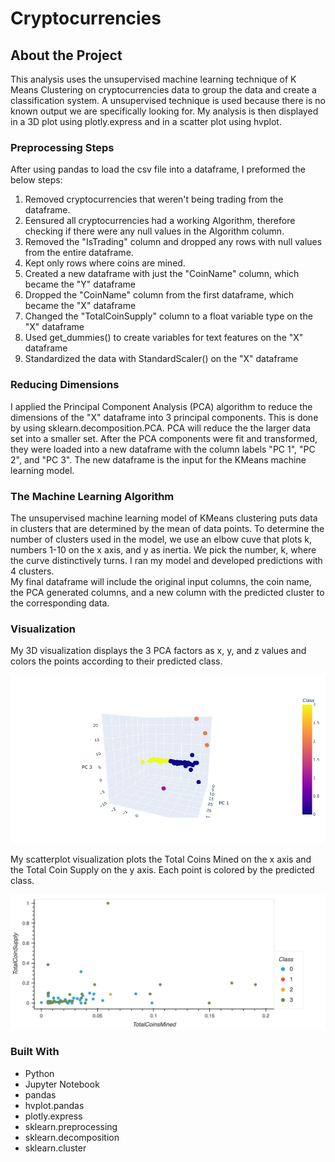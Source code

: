 # Cryptocurrencies

## About the Project 

This analysis uses the unsupervised machine learning technique of K Means Clustering on cryptocurrencies data to group the data and create a classification system.  A unsupervised technique is used because there is no known output we are specifically looking for.  My analysis is then displayed in a 3D plot using plotly.express and in a scatter plot using hvplot.

### Preprocessing Steps

After using pandas to load the csv file into a dataframe, I preformed the below steps:

1. Removed cryptocurrencies that weren't being trading from the dataframe.  
2. Eensured all cryptocurrencies had a working Algorithm, therefore checking if there were any null values in the Algorithm column.
3. Removed the "IsTrading" column and dropped any rows with null values from the entire dataframe.
4. Kept only rows where coins are mined.
5. Created a new dataframe with just the "CoinName" column, which became the "Y" dataframe
6. Dropped the "CoinName" column from the first dataframe, which became the "X" dataframe
7. Changed the "TotalCoinSupply" column to a float variable type on the "X" dataframe
8. Used get_dummies() to create variables for text features on the "X" dataframe
9. Standardized the data with StandardScaler() on the "X" dataframe

### Reducing Dimensions

I applied the Principal Component Analysis (PCA) algorithm to reduce the dimensions of the "X" dataframe into 3 principal components.  This is done by using sklearn.decomposition.PCA.  PCA will reduce the the larger data set into a smaller set.  After the PCA components were fit and transformed, they were loaded into a new dataframe with the column labels "PC 1", "PC 2", and "PC 3".  The new dataframe is the input for the KMeans machine learning model.

### The Machine Learning Algorithm

The unsupervised machine learning model of KMeans clustering puts data in clusters that are determined by the mean of data points.  To determine the number of clusters used in the model, we use an elbow cuve that plots k, numbers 1-10 on the x axis, and y as inertia.  We pick the number, k, where the curve distinctively turns.  I ran my model and developed predictions with 4 clusters.  
My final dataframe will include the original input columns, the coin name, the PCA generated columns, and a new column with the predicted cluster to the corresponding data. 

### Visualization

My 3D visualization displays the 3 PCA factors as x, y, and z values and colors the points according to their predicted class.

![3d_plot](/Images/3d_plot.png)

My scatterplot visualization plots the Total Coins Mined on the x axis and the Total Coin Supply on the y axis.  Each point is colored by the predicted class.  

![scatter_plot](/Images/scatter_plot.png)


### Built With
- Python
- Jupyter Notebook
- pandas
- hvplot.pandas
- plotly.express
- sklearn.preprocessing
- sklearn.decomposition
- sklearn.cluster
